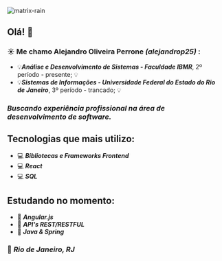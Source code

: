 ![matrix-rain](https://github.com/user-attachments/assets/17862500-8710-4793-bf6b-3a00c0f707e5)
## Olá! 👋
### ☀ Me chamo Alejandro Oliveira Perrone *(alejandrop25)* :
+ :bulb:***Análise e Desenvolvimento de Sistemas - Faculdade IBMR***, 2º período - presente; :bulb: 
+ :bulb:***Sistemas de Informações - Universidade Federal do Estado do Rio de Janeiro***, 3º período - trancado; :bulb:
         

### _Buscando experiência profissional na área de desenvolvimento de software._

## Tecnologias que mais utilizo:
* 💻 ***Bibliotecas e Frameworks Frontend***
* 💻 ***React***
* 💻 ***SQL*** 

## Estudando no momento:
* :memo: ***Angular.js***
* :memo: ***API's REST/RESTFUL***
* :memo: ***Java & Spring***

### 📍 ***Rio de Janeiro, RJ***

